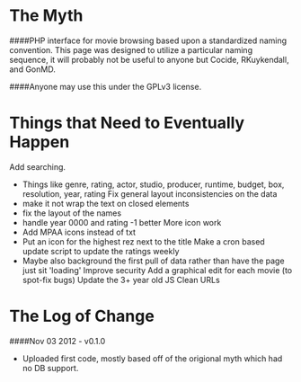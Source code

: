 The Myth
========

####PHP interface for movie browsing based upon a standardized naming convention.
This page was designed to utilize a particular naming sequence, it will probably not be useful to anyone but Cocide, RKuykendall, and GonMD.  

####Anyone may use this under the GPLv3 license.



Things that Need to Eventually Happen
=====================================
Add searching.
* Things like genre, rating, actor, studio, producer, runtime, budget, box, resolution, year, rating
Fix general layout inconsistencies on the data
* make it not wrap the text on closed elements
* fix the layout of the names
* handle year 0000 and rating -1 better
More icon work
* Add MPAA icons instead of txt
* Put an icon for the highest rez next to the title
Make a cron based update script to update the ratings weekly
* Maybe also background the first pull of data rather than have the page just sit 'loading'
Improve security
Add a graphical edit for each movie (to spot-fix bugs)
Update the 3+ year old JS
Clean URLs


The Log of Change
=================

####Nov 03 2012 - v0.1.0
* Uploaded first code, mostly based off of the origional myth which had no DB support.